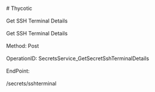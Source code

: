 <br>#     Thycotic</br>
<br>Get SSH Terminal Details</br>
<br>Get SSH Terminal Details</br>
<br>Method: Post</br>
<br>OperationID: SecretsService_GetSecretSshTerminalDetails</br>
<br>EndPoint:</br>
<br>/secrets/sshterminal</br>
